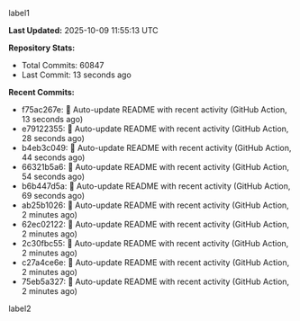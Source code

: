 
label1 
<!-- ACTIVITY_START -->
**Last Updated:** 2025-10-09 11:55:13 UTC

**Repository Stats:**
- Total Commits: 60847
- Last Commit: 13 seconds ago

**Recent Commits:**
- f75ac267e: 🤖 Auto-update README with recent activity (GitHub Action, 13 seconds ago)
- e79122355: 🤖 Auto-update README with recent activity (GitHub Action, 28 seconds ago)
- b4eb3c049: 🤖 Auto-update README with recent activity (GitHub Action, 44 seconds ago)
- 66321b5a6: 🤖 Auto-update README with recent activity (GitHub Action, 54 seconds ago)
- b6b447d5a: 🤖 Auto-update README with recent activity (GitHub Action, 69 seconds ago)
- ab25b1026: 🤖 Auto-update README with recent activity (GitHub Action, 2 minutes ago)
- 62ec02122: 🤖 Auto-update README with recent activity (GitHub Action, 2 minutes ago)
- 2c30fbc55: 🤖 Auto-update README with recent activity (GitHub Action, 2 minutes ago)
- c27a4ce6e: 🤖 Auto-update README with recent activity (GitHub Action, 2 minutes ago)
- 75eb5a327: 🤖 Auto-update README with recent activity (GitHub Action, 2 minutes ago)
<!-- ACTIVITY_END -->

label2
